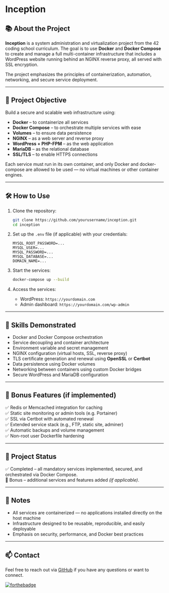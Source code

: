 # Inception

## 📚 About the Project

**Inception** is a system administration and virtualization project from the 42 coding school curriculum. The goal is to use **Docker** and **Docker Compose** to create and manage a full multi-container infrastructure that includes a WordPress website running behind an NGINX reverse proxy, all served with SSL encryption.

The project emphasizes the principles of containerization, automation, networking, and secure service deployment.

---

## 🧩 Project Objective

Build a secure and scalable web infrastructure using:

- **Docker** – to containerize all services
- **Docker Compose** – to orchestrate multiple services with ease
- **Volumes** – to ensure data persistence
- **NGINX** – as a web server and reverse proxy
- **WordPress + PHP-FPM** – as the web application
- **MariaDB** – as the relational database
- **SSL/TLS** – to enable HTTPS connections

Each service must run in its own container, and only Docker and docker-compose are allowed to be used — no virtual machines or other container engines.

---

## 🛠️ How to Use

1. Clone the repository:
   ```bash
   git clone https://github.com/yourusername/inception.git
   cd inception
   ```

2. Set up the `.env` file (if applicable) with your credentials:
   ```env
   MYSQL_ROOT_PASSWORD=...
   MYSQL_USER=...
   MYSQL_PASSWORD=...
   MYSQL_DATABASE=...
   DOMAIN_NAME=...
   ```

3. Start the services:
   ```bash
   docker-compose up --build
   ```

4. Access the services:
   - WordPress: `https://yourdomain.com`
   - Admin dashboard: `https://yourdomain.com/wp-admin`

---

## 🧠 Skills Demonstrated

- Docker and Docker Compose orchestration  
- Service decoupling and container architecture  
- Environment variable and secret management  
- NGINX configuration (virtual hosts, SSL, reverse proxy)  
- TLS certificate generation and renewal using **OpenSSL** or **Certbot**  
- Data persistence using Docker volumes  
- Networking between containers using custom Docker bridges  
- Secure WordPress and MariaDB configuration

---

## 🚀 Bonus Features (if implemented)

✅ Redis or Memcached integration for caching  
✅ Static site monitoring or admin tools (e.g. Portainer)  
✅ SSL via Certbot with automated renewal  
✅ Extended service stack (e.g., FTP, static site, adminer)  
✅ Automatic backups and volume management  
✅ Non-root user Dockerfile hardening

---

## 📁 Project Status

✅ Completed – all mandatory services implemented, secured, and orchestrated via Docker Compose.  
🎯 Bonus – additional services and features added *(if applicable)*.

---

## 📌 Notes

- All services are containerized — no applications installed directly on the host machine  
- Infrastructure designed to be reusable, reproducible, and easily deployable  
- Emphasis on security, performance, and Docker best practices

---

## 📫 Contact

Feel free to reach out via [GitHub](https://github.com/Nicolike20) if you have any questions or want to connect.

[![forthebadge](https://forthebadge.com/images/featured/featured-built-with-love.svg)](https://forthebadge.com)
